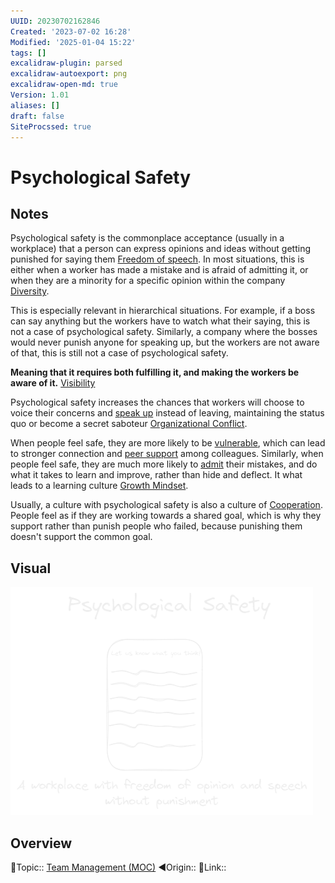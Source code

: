 ```yaml
---
UUID: 20230702162846
Created: '2023-07-02 16:28'
Modified: '2025-01-04 15:22'
tags: []
excalidraw-plugin: parsed
excalidraw-autoexport: png
excalidraw-open-md: true
Version: 1.01
aliases: []
draft: false
SiteProcssed: true
---
```


# Psychological Safety

## Notes

Psychological safety is the commonplace acceptance (usually in a workplace) that a person can express opinions and ideas without getting punished for saying them [Freedom of speech](/notes/freedom-of-speech.md). In most situations, this is either when a worker has made a mistake and is afraid of admitting it, or when they are a minority for a specific opinion within the company [Diversity](/notes/diversity.md).

This is especially relevant in hierarchical situations. For example, if a boss can say anything but the workers have to watch what their saying, this is not a case of psychological safety. Similarly, a company where the bosses would never punish anyone for speaking up, but the workers are not aware of that, this is still not a case of psychological safety.

**Meaning that it requires both fulfilling it, and making the workers be aware of it.** [Visibility](/notes/visibility.md)

Psychological safety increases the chances that workers will choose to voice their concerns and [speak up](/notes/standing-up-for-yourself.md) instead of leaving, maintaining the status quo or become a secret saboteur [Organizational Conflict](/notes/organizational-conflict.md).

When people feel safe, they are more likely to be [vulnerable](/notes/vulnerability.md), which can lead to stronger connection and [peer support](/notes/peer-support.md) among colleagues. Similarly, when people feel safe, they are much more likely to [admit](/notes/accountability.md) their mistakes, and do what it takes to learn and improve, rather than hide and deflect. It what leads to a learning culture [Growth Mindset](/notes/growth-mindset.md).

Usually, a culture with psychological safety is also a culture of [Cooperation](/notes/cooperation.md). People feel as if they are working towards a shared goal, which is why they support rather than punish people who failed, because punishing them doesn't support the common goal.

## Visual

![Psychological safety.webp](/notes/psychological-safety.webp)

## Overview
🔼Topic:: [Team Management (MOC)](/mocs/team-management-moc.md)
◀Origin::
🔗Link::

